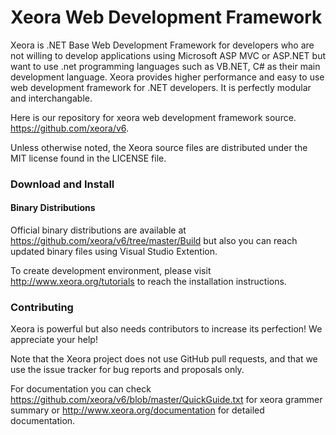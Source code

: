 # Xeora Web Development Framework

Xeora is .NET Base Web Development Framework for developers who are not willing to develop applications using Microsoft ASP MVC or ASP.NET but want to use .net programming languages such as VB.NET, C# as their main development language. Xeora provides higher performance and easy to use web development framework for .NET developers. It is perfectly modular and interchangable.

Here is our repository for xeora web development framework source. https://github.com/xeora/v6.

Unless otherwise noted, the Xeora source files are distributed under the MIT license found in the LICENSE file.

### Download and Install

#### Binary Distributions

Official binary distributions are available at https://github.com/xeora/v6/tree/master/Build but also you can reach updated binary files using Visual Studio Extention.

To create development environment, please visit http://www.xeora.org/tutorials to reach the installation instructions.

### Contributing

Xeora is powerful but also needs contributors to increase its perfection! We appreciate your help!

Note that the Xeora project does not use GitHub pull requests, and that we use the issue tracker for bug reports and proposals only.

For documentation you can check https://github.com/xeora/v6/blob/master/QuickGuide.txt for xeora grammer summary or http://www.xeora.org/documentation for detailed documentation.
